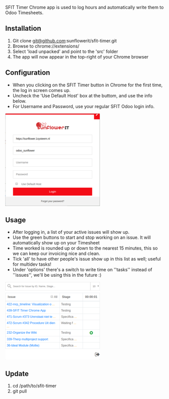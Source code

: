 SFIT Timer Chrome app is used to log hours and automatically write them to Odoo Timesheets.

Installation
------------

1. Git clone git@github.com:sunflowerit/sfit-timer.git
2. Browse to chrome://extensions/ 
3. Select 'load unpacked' and point to the 'src' folder
4. The app will now appear in the top-right of your Chrome browser

Configuration
-------------

* When you clicking on the SFIT Timer button in Chrome for the first time, the log in screen comes up.
* Uncheck the 'Use Default Host' box at the buttom, and use the info below.
* For Username and Password, use your regular SFIT Odoo login info.

![Logging in to SFIT timer app](img/login.png "Login")

Usage
-----

* After logging in, a list of your active issues will show up.
* Use the green buttons to start and stop working on an issue. It will automatically show up on your Timesheet
* Time worked is rounded up or down to the nearest 15 minutes, this so we can keep our invoicing nice and clean.
* Tick 'all' to have other people's issue show up in this list as well; useful for multidev tasks!
* Under 'options' there's a switch to write time on ''tasks'' instead of ''issues'', we'll be using this in the future :)

![List of issues](img/issues.png "Issue list")

Update
------

1. cd /path/to/sfit-timer
2. git pull

